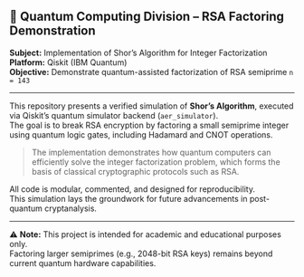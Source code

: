 ## 🧠 Quantum Computing Division – RSA Factoring Demonstration

**Subject:** Implementation of Shor’s Algorithm for Integer Factorization  
**Platform:** Qiskit (IBM Quantum)  
**Objective:** Demonstrate quantum-assisted factorization of RSA semiprime `n = 143`

---

This repository presents a verified simulation of **Shor’s Algorithm**, executed via Qiskit’s quantum simulator backend (`aer_simulator`).  
The goal is to break RSA encryption by factoring a small semiprime integer using quantum logic gates, including Hadamard and CNOT operations.

> The implementation demonstrates how quantum computers can efficiently solve the integer factorization problem, which forms the basis of classical cryptographic protocols such as RSA.

All code is modular, commented, and designed for reproducibility.  
This simulation lays the groundwork for future advancements in post-quantum cryptanalysis.

---

⚠️ **Note:** This project is intended for academic and educational purposes only.  
Factoring larger semiprimes (e.g., 2048-bit RSA keys) remains beyond current quantum hardware capabilities.

